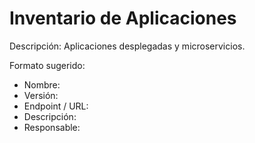 # Inventario de Aplicaciones

Descripción: Aplicaciones desplegadas y microservicios.

Formato sugerido:

- Nombre:
- Versión:
- Endpoint / URL:
- Descripción:
- Responsable:

